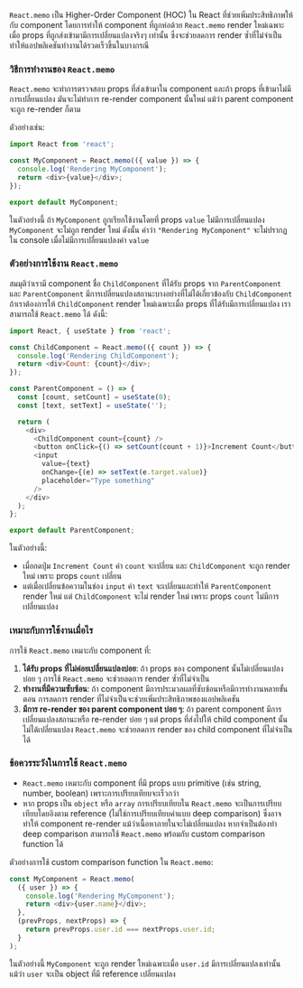 `React.memo` เป็น Higher-Order Component (HOC) ใน React ที่ช่วยเพิ่มประสิทธิภาพให้กับ component โดยการทำให้ component ที่ถูกห่อด้วย `React.memo` render ใหม่เฉพาะเมื่อ props ที่ถูกส่งเข้ามามีการเปลี่ยนแปลงจริงๆ เท่านั้น ซึ่งจะช่วยลดการ render ซ้ำที่ไม่จำเป็น ทำให้แอปพลิเคชันทำงานได้รวดเร็วขึ้นในบางกรณี

### วิธีการทำงานของ `React.memo`
`React.memo` จะทำการตรวจสอบ props ที่ส่งเข้ามาใน component และถ้า props ที่เข้ามาไม่มีการเปลี่ยนแปลง มันจะไม่ทำการ re-render component นั้นใหม่ แม้ว่า parent component จะถูก re-render ก็ตาม

ตัวอย่างเช่น:

```javascript
import React from 'react';

const MyComponent = React.memo(({ value }) => {
  console.log('Rendering MyComponent');
  return <div>{value}</div>;
});

export default MyComponent;
```

ในตัวอย่างนี้ ถ้า `MyComponent` ถูกเรียกใช้งานโดยที่ props `value` ไม่มีการเปลี่ยนแปลง `MyComponent` จะไม่ถูก render ใหม่ ดังนั้น คำว่า `"Rendering MyComponent"` จะไม่ปรากฏใน console เมื่อไม่มีการเปลี่ยนแปลงค่า `value`

### ตัวอย่างการใช้งาน `React.memo`

สมมุติว่าเรามี component ชื่อ `ChildComponent` ที่ได้รับ props จาก `ParentComponent` และ `ParentComponent` มีการเปลี่ยนแปลงสถานะบางอย่างที่ไม่ได้เกี่ยวข้องกับ `ChildComponent` ถ้าเราต้องการให้ `ChildComponent` render ใหม่เฉพาะเมื่อ props ที่ได้รับมีการเปลี่ยนแปลง เราสามารถใช้ `React.memo` ได้ ดังนี้:

```javascript
import React, { useState } from 'react';

const ChildComponent = React.memo(({ count }) => {
  console.log('Rendering ChildComponent');
  return <div>Count: {count}</div>;
});

const ParentComponent = () => {
  const [count, setCount] = useState(0);
  const [text, setText] = useState('');

  return (
    <div>
      <ChildComponent count={count} />
      <button onClick={() => setCount(count + 1)}>Increment Count</button>
      <input
        value={text}
        onChange={(e) => setText(e.target.value)}
        placeholder="Type something"
      />
    </div>
  );
};

export default ParentComponent;
```

ในตัวอย่างนี้:
- เมื่อกดปุ่ม `Increment Count` ค่า `count` จะเปลี่ยน และ `ChildComponent` จะถูก render ใหม่ เพราะ props `count` เปลี่ยน
- แต่เมื่อเปลี่ยนข้อความในช่อง `input` ค่า `text` จะเปลี่ยนและทำให้ `ParentComponent` render ใหม่ แต่ `ChildComponent` จะไม่ render ใหม่ เพราะ props `count` ไม่มีการเปลี่ยนแปลง

### เหมาะกับการใช้งานเมื่อไร
การใช้ `React.memo` เหมาะกับ component ที่:
1. **ได้รับ props ที่ไม่ค่อยเปลี่ยนแปลงบ่อย**: ถ้า props ของ component นั้นไม่เปลี่ยนแปลงบ่อย ๆ การใช้ `React.memo` จะช่วยลดการ render ซ้ำที่ไม่จำเป็น
2. **ทำงานที่มีความซับซ้อน**: ถ้า component มีการประมวลผลที่ซับซ้อนหรือมีการทำงานหลายขั้นตอน การลดการ render ที่ไม่จำเป็นจะช่วยเพิ่มประสิทธิภาพของแอปพลิเคชัน
3. **มีการ re-render ของ parent component บ่อย ๆ**: ถ้า parent component มีการเปลี่ยนแปลงสถานะหรือ re-render บ่อย ๆ แต่ props ที่ส่งไปให้ child component นั้นไม่ได้เปลี่ยนแปลง `React.memo` จะช่วยลดการ render ของ child component ที่ไม่จำเป็นได้

### ข้อควรระวังในการใช้ `React.memo`
- `React.memo` เหมาะกับ component ที่มี props แบบ primitive (เช่น string, number, boolean) เพราะการเปรียบเทียบจะเร็วกว่า
- หาก props เป็น `object` หรือ `array` การเปรียบเทียบใน `React.memo` จะเป็นการเปรียบเทียบโดยอิงตาม reference (ไม่ใช่การเปรียบเทียบค่าแบบ deep comparison) ซึ่งอาจทำให้ component re-render แม้ว่าเนื้อหาภายในจะไม่เปลี่ยนแปลง หากจำเป็นต้องทำ deep comparison สามารถใช้ `React.memo` พร้อมกับ custom comparison function ได้

ตัวอย่างการใช้ custom comparison function ใน `React.memo`:

```javascript
const MyComponent = React.memo(
  ({ user }) => {
    console.log('Rendering MyComponent');
    return <div>{user.name}</div>;
  },
  (prevProps, nextProps) => {
    return prevProps.user.id === nextProps.user.id;
  }
);
```

ในตัวอย่างนี้ `MyComponent` จะถูก render ใหม่เฉพาะเมื่อ `user.id` มีการเปลี่ยนแปลงเท่านั้น แม้ว่า `user` จะเป็น object ที่มี reference เปลี่ยนแปลง
